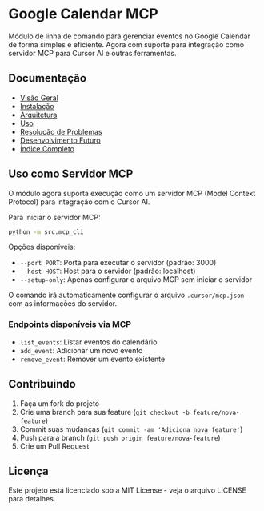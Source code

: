 # Google Calendar MCP

Módulo de linha de comando para gerenciar eventos no Google Calendar de forma simples e eficiente.
Agora com suporte para integração como servidor MCP para Cursor AI e outras ferramentas.

## Documentação

- [Visão Geral](doc/overview.md)
- [Instalação](doc/installation.md)
- [Arquitetura](doc/architecture.md)
- [Uso](doc/usage.md)
- [Resolução de Problemas](doc/troubleshooting.md)
- [Desenvolvimento Futuro](doc/future.md)
- [Índice Completo](doc/README.md)

## Uso como Servidor MCP

O módulo agora suporta execução como um servidor MCP (Model Context Protocol) para integração com o Cursor AI.

Para iniciar o servidor MCP:

```bash
python -m src.mcp_cli
```

Opções disponíveis:

- `--port PORT`: Porta para executar o servidor (padrão: 3000)
- `--host HOST`: Host para o servidor (padrão: localhost)
- `--setup-only`: Apenas configurar o arquivo MCP sem iniciar o servidor

O comando irá automaticamente configurar o arquivo `.cursor/mcp.json` com as informações do servidor.

### Endpoints disponíveis via MCP

- `list_events`: Listar eventos do calendário
- `add_event`: Adicionar um novo evento
- `remove_event`: Remover um evento existente

## Contribuindo

1. Faça um fork do projeto
2. Crie uma branch para sua feature (`git checkout -b feature/nova-feature`)
3. Commit suas mudanças (`git commit -am 'Adiciona nova feature'`)
4. Push para a branch (`git push origin feature/nova-feature`)
5. Crie um Pull Request

## Licença

Este projeto está licenciado sob a MIT License - veja o arquivo LICENSE para detalhes.
